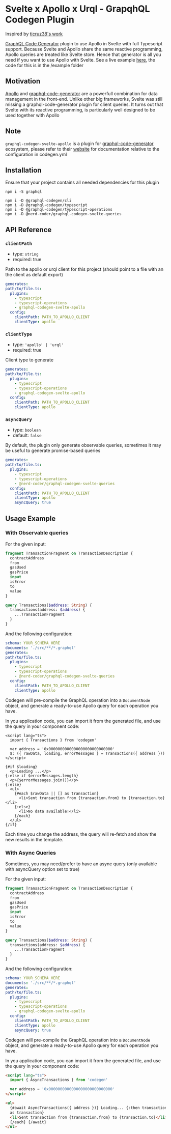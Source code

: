 # Svelte x Apollo x Urql - GrapqhQL Codegen Plugin

Inspired by [ticruz38's work](https://github.com/ticruz38/graphql-codegen-svelte-apollo)

[GraphQL Code Generator](https://www.graphql-code-generator.com) plugin to use Apollo in Svelte with full Typescript support.
Because Svelte and Apollo share the same reactive programming, Apollo queries are treated like Svelte store.
Hence that generator is all you need if you want to use Apollo with Svelte.
See a live example [here](https://ticruz38.github.io/graphql-codegen-svelte-apollo/), the code for this is in the /example folder

## Motivation

[Apollo](https://www.apollographql.com) and [graphql-code-generator](https://graphql-code-generator.com) are a powerfull combination for data management in the front-end.
Unlike other big frameworks, Svelte was still missing a graphql-code-generator plugin for client queries.
It turns out that Svelte with its reactive programming, is particularly well designed to be used together with Apollo

## Note

`graphql-codegen-svelte-apollo` is a plugin for [graphql-code-generator](https://graphql-code-generator.com) ecosystem, please refer to their [website](https://graphql-code-generator.com) for documentation relative to the configuration in codegen.yml

## Installation

Ensure that your project contains all needed dependencies for this plugin

```shell
npm i -S graphql

npm i -D @graphql-codegen/cli
npm i -D @graphql-codegen/typescript
npm i -D @graphql-codegen/typescript-operations
npm i -D @nerd-coder/graphql-codegen-svelte-queries
```

## API Reference

### `clientPath`

- type: `string`
- required: true

Path to the apollo or urql client for this project (should point to a file with an the client as default export)

```yml
generates:
path/to/file.ts:
  plugins:
    - typescript
    - typescript-operations
    - graphql-codegen-svelte-apollo
  config:
    clientPath: PATH_TO_APOLLO_CLIENT
    clientType: apollo
```

### `clientType`

- type: `'apollo' | 'urql'`
- required: true

Client type to generate

```yml
generates:
path/to/file.ts:
  plugins:
    - typescript
    - typescript-operations
    - graphql-codegen-svelte-apollo
  config:
    clientPath: PATH_TO_APOLLO_CLIENT
    clientType: apollo
```

### `asyncQuery`

- type: `boolean`
- default: `false`

By default, the plugin only generate observable queries, sometimes it may be useful to generate promise-based queries

```yml
generates:
path/to/file.ts:
  plugins:
    - typescript
    - typescript-operations
    - @nerd-coder/graphql-codegen-svelte-queries
  config:
    clientPath: PATH_TO_APOLLO_CLIENT
    clientType: apollo
    asyncQuery: true
```

## Usage Example

### With Observable queries

For the given input:

```graphql
fragment TransactionFragment on TransactionDescription {
  contractAddress
  from
  gasUsed
  gasPrice
  input
  isError
  to
  value
}

query Transactions($address: String) {
  transactions(address: $address) {
    ...TransactionFragment
  }
}
```

And the following configuration:

```yaml
schema: YOUR_SCHEMA_HERE
documents: './src/**/*.graphql'
generates:
path/to/file.ts:
  plugins:
    - typescript
    - typescript-operations
    - @nerd-coder/graphql-codegen-svelte-queries
  config:
    clientPath: PATH_TO_APOLLO_CLIENT
    clientType: apollo
```

Codegen will pre-compile the GraphQL operation into a `DocumentNode` object, and generate a ready-to-use Apollo query for each operation you have.

In you application code, you can import it from the generated file, and use the query in your component code:

```svelte
<script lang="ts">
  import { Transactions } from 'codegen'

  var address = '0x0000000000000000000000000000'
  $: ({ rawData, loading, errorMessages } = Transactions({ address }))
</script>

{#if $loading}
  <p>Loading ...</p>
{:else if $errorMessages.length}
  <p>{$errorMessages.join()}</p>
{:else}
  <ul>
    {#each $rawData || [] as transaction}
      <li>Sent transaction from {transaction.from} to {transaction.to}</li>
    {:else}
      <li>No data available!</li>
    {/each}
  </ul>
{/if}
```

Each time you change the address, the query will re-fetch and show the new results in the template.

### With Async Queries

Sometimes, you may need/prefer to have an async query (only available with asyncQuery option set to true)

For the given input:

```graphql
fragment TransactionFragment on TransactionDescription {
  contractAddress
  from
  gasUsed
  gasPrice
  input
  isError
  to
  value
}

query Transactions($address: String) {
  transactions(address: $address) {
    ...TransactionFragment
  }
}
```

And the following configuration:

```yaml
schema: YOUR_SCHEMA_HERE
documents: './src/**/*.graphql'
generates:
path/to/file.ts:
  plugins:
    - typescript
    - typescript-operations
    - graphql-codegen-svelte-apollo
  config:
    clientPath: PATH_TO_APOLLO_CLIENT
    clientType: apollo
    asyncQuery: true
```

Codegen will pre-compile the GraphQL operation into a `DocumentNode` object, and generate a ready-to-use Apollo query for each operation you have.

In you application code, you can import it from the generated file, and use the query in your component code:

```html
<script lang="ts">
  import { AsyncTransactions } from 'codegen'

  var address = '0x0000000000000000000000000000'
</script>

<ul>
  {#await AsyncTransactions({ address })} Loading... {:then transactions} {#each transactions || []
  as transaction}
  <li>Sent transaction from {transaction.from} to {transaction.to}</li>
  {/each} {/await}
</ul>
```
